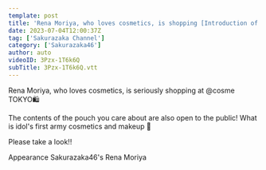 ```yaml
---
template: post
title: 'Rena Moriya, who loves cosmetics, is shopping [Introduction of personal belongings]'
date: 2023-07-04T12:00:37Z
tag: ['Sakurazaka Channel']
category: ['Sakurazaka46']
author: auto 
videoID: 3Pzx-1T6k6Q
subTitle: 3Pzx-1T6k6Q.vtt
---
```

Rena Moriya, who loves cosmetics, is seriously shopping at @cosme TOKYO🛍️

The contents of the pouch you care about are also open to the public! What is idol's first army cosmetics and makeup 💄

Please take a look!! ️

Appearance
Sakurazaka46's Rena Moriya
